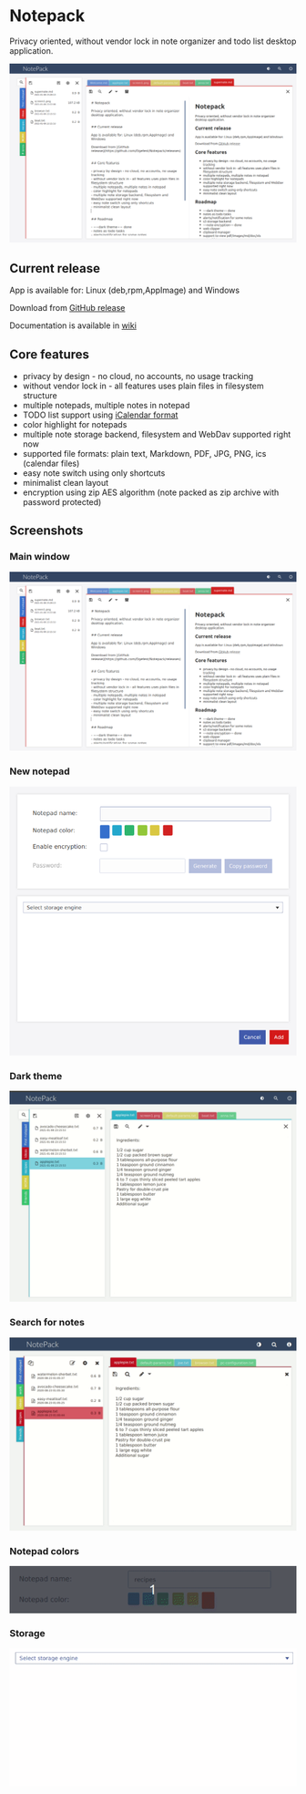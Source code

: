 # Notepack

Privacy oriented, without vendor lock in note organizer and todo list desktop application.

![Main notepack window](./gfx/screen1.png)

## Current release

App is available for: Linux (deb,rpm,AppImage) and Windows

Download from [GitHub release](https://github.com/Ogefest/Notepack/releases)

Documentation is available in [wiki](https://github.com/Ogefest/Notepack/wiki/Documentation)


## Core features

- privacy by design - no cloud, no accounts, no usage tracking
- without vendor lock in - all features uses plain files in filesystem structure
- multiple notepads, multiple notes in notepad
- TODO list support using [iCalendar format](https://en.wikipedia.org/wiki/ICalendar#To-do_(VTODO))
- color highlight for notepads
- multiple note storage backend, filesystem and WebDav supported right now
- supported file formats: plain text, Markdown, PDF, JPG, PNG, ics (calendar files)
- easy note switch using only shortcuts
- minimalist clean layout
- encryption using zip AES algorithm (note packed as zip archive with password protected)

## Screenshots

### Main window
![Main notepack window](./gfx/screen1.png)

### New notepad
![New notepad](./gfx/new-notepad.png)


### Dark theme
![Dark theme](./gfx/dark-mode.gif)

### Search for notes
![Search for notes](./gfx/search.gif)

### Notepad colors
![Colors](./gfx/colors.gif)

### Storage
![Storage](./gfx/storage.gif)

